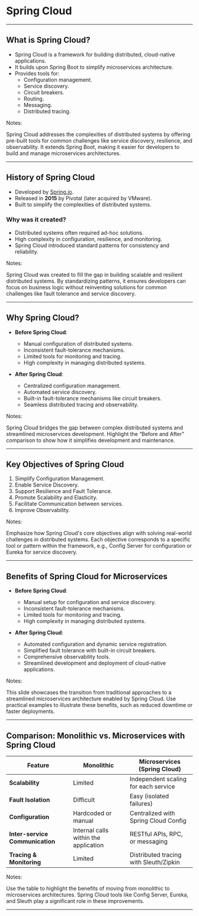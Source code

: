 # Spring Cloud

---

## What is Spring Cloud?

- Spring Cloud is a framework for building distributed, cloud-native applications.
- It builds upon Spring Boot to simplify microservices architecture.
- Provides tools for:
  - Configuration management.
  - Service discovery.
  - Circuit breakers.
  - Routing.
  - Messaging.
  - Distributed tracing.

Notes: 

Spring Cloud addresses the complexities of distributed systems by offering pre-built tools for common challenges like service discovery, resilience, and observability. It extends Spring Boot, making it easier for developers to build and manage microservices architectures.

---

## History of Spring Cloud

- Developed by [Spring.io](https://spring.io).
- Released in **2015** by Pivotal (later acquired by VMware).
- Built to simplify the complexities of distributed systems.

### Why was it created?
- Distributed systems often required ad-hoc solutions.
- High complexity in configuration, resilience, and monitoring.
- Spring Cloud introduced standard patterns for consistency and reliability.

Notes: 

Spring Cloud was created to fill the gap in building scalable and resilient distributed systems. By standardizing patterns, it ensures developers can focus on business logic without reinventing solutions for common challenges like fault tolerance and service discovery.

---

## Why Spring Cloud?

- **Before Spring Cloud**:
  - Manual configuration of distributed systems.
  - Inconsistent fault-tolerance mechanisms.
  - Limited tools for monitoring and tracing.
  - High complexity in managing distributed systems.

- **After Spring Cloud**:
  - Centralized configuration management.
  - Automated service discovery.
  - Built-in fault-tolerance mechanisms like circuit breakers.
  - Seamless distributed tracing and observability.

Notes: 

Spring Cloud bridges the gap between complex distributed systems and streamlined microservices development. Highlight the “Before and After” comparison to show how it simplifies development and maintenance.

---

## Key Objectives of Spring Cloud

1. Simplify Configuration Management.
2. Enable Service Discovery.
3. Support Resilience and Fault Tolerance.
4. Promote Scalability and Elasticity.
5. Facilitate Communication between services.
6. Improve Observability.

Notes: 

Emphasize how Spring Cloud's core objectives align with solving real-world challenges in distributed systems. Each objective corresponds to a specific tool or pattern within the framework, e.g., Config Server for configuration or Eureka for service discovery.

---

## Benefits of Spring Cloud for Microservices

- **Before Spring Cloud**:
  - Manual setup for configuration and service discovery.
  - Inconsistent fault-tolerance mechanisms.
  - Limited tools for monitoring and tracing.
  - High complexity in managing distributed systems.

- **After Spring Cloud**:
  - Automated configuration and dynamic service registration.
  - Simplified fault tolerance with built-in circuit breakers.
  - Comprehensive observability tools.
  - Streamlined development and deployment of cloud-native applications.

Notes: 

This slide showcases the transition from traditional approaches to a streamlined microservices architecture enabled by Spring Cloud. Use practical examples to illustrate these benefits, such as reduced downtime or faster deployments.

---

## Comparison: Monolithic vs. Microservices with Spring Cloud

| **Feature**                | **Monolithic**                     | **Microservices (Spring Cloud)**      |
|----------------------------|------------------------------------|---------------------------------------|
| **Scalability**            | Limited                           | Independent scaling for each service |
| **Fault Isolation**        | Difficult                         | Easy (isolated failures)             |
| **Configuration**          | Hardcoded or manual               | Centralized with Spring Cloud Config |
| **Inter-service Communication** | Internal calls within the application | RESTful APIs, RPC, or messaging       |
| **Tracing & Monitoring**   | Limited                           | Distributed tracing with Sleuth/Zipkin |

Notes: 

Use the table to highlight the benefits of moving from monolithic to microservices architectures. Spring Cloud tools like Config Server, Eureka, and Sleuth play a significant role in these improvements.

---